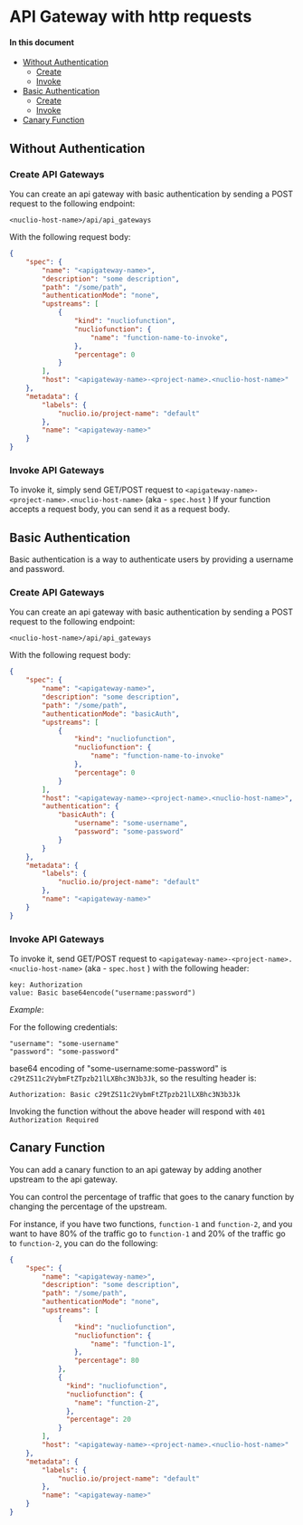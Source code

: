 # API Gateway with http requests

#### In this document

- [Without Authentication](#none-auth)
    - [Create](#create-none)
    - [Invoke](#invoke-none)
- [Basic Authentication](#basic-auth)
    - [Create](#create-basic)
    - [Invoke](#invoke-basic)
- [Canary Function](#canary-function)

<a id="none-auth"></a>
## Without Authentication

<a id="create-none"></a>
### Create API Gateways

You can create an api gateway with basic authentication by sending a POST request to the following endpoint:

```
<nuclio-host-name>/api/api_gateways
```
With the following request body:
```json
{
    "spec": {
        "name": "<apigateway-name>",
        "description": "some description",
        "path": "/some/path", 
        "authenticationMode": "none",
        "upstreams": [
            {
                "kind": "nucliofunction",
                "nucliofunction": {
                    "name": "function-name-to-invoke",
                },
                "percentage": 0
            }
        ],
        "host": "<apigateway-name>-<project-name>.<nuclio-host-name>"
    },
    "metadata": {
        "labels": {
            "nuclio.io/project-name": "default"
        },
        "name": "<apigateway-name>"
    }
}
```

<a id="invoke-none"></a>
### Invoke API Gateways

To invoke it, simply send GET/POST request to `<apigateway-name>-<project-name>.<nuclio-host-name>` (aka - `spec.host` )
If your function accepts a request body, you can send it as a request body.

<a id="basic-auth"></a>
## Basic Authentication

Basic authentication is a way to authenticate users by providing a username and password.


<a id="create-basic"></a>
### Create API Gateways

You can create an api gateway with basic authentication by sending a POST request to the following endpoint:

```
<nuclio-host-name>/api/api_gateways
```
With the following request body:
```json
{
    "spec": {
        "name": "<apigateway-name>",
        "description": "some description",
        "path": "/some/path",
        "authenticationMode": "basicAuth",
        "upstreams": [
            {
                "kind": "nucliofunction",
                "nucliofunction": {
                    "name": "function-name-to-invoke"
                },
                "percentage": 0
            }
        ],
        "host": "<apigateway-name>-<project-name>.<nuclio-host-name>",
        "authentication": {
            "basicAuth": {
                "username": "some-username",
                "password": "some-password"
            }
        }
    },
    "metadata": {
        "labels": {
            "nuclio.io/project-name": "default"
        },
        "name": "<apigateway-name>"
    }
}
```

<a id="invoke-basic"></a>
### Invoke API Gateways

To invoke it, send GET/POST request to `<apigateway-name>-<project-name>.<nuclio-host-name>` (aka - `spec.host` )
with the following header:
```
key: Authorization
value: Basic base64encode("username:password")
```

*Example*:

For the following credentials:
```
"username": "some-username"
"password": "some-password"
```
base64 encoding of "some-username:some-password" is `c29tZS11c2VybmFtZTpzb21lLXBhc3N3b3Jk`, so the resulting header is:
```
Authorization: Basic c29tZS11c2VybmFtZTpzb21lLXBhc3N3b3Jk
```

Invoking the function without the above header will respond with `401 Authorization Required`

<a id="canary-function"></a>
## Canary Function

You can add a canary function to an api gateway by adding another upstream to the api gateway.

You can control the percentage of traffic that goes to the canary function by changing the percentage of the upstream.

For instance, if you have two functions, `function-1` and `function-2`, and you want to have 80% of the traffic go to `function-1` and 20% of the traffic go to `function-2`, you can do the following:

```json
{
    "spec": {
        "name": "<apigateway-name>",
        "description": "some description",
        "path": "/some/path", 
        "authenticationMode": "none",
        "upstreams": [
            {
                "kind": "nucliofunction",
                "nucliofunction": {
                    "name": "function-1",
                },
                "percentage": 80
            },
            {
              "kind": "nucliofunction",
              "nucliofunction": {
                "name": "function-2",
              },
              "percentage": 20
            }
        ],
        "host": "<apigateway-name>-<project-name>.<nuclio-host-name>"
    },
    "metadata": {
        "labels": {
            "nuclio.io/project-name": "default"
        },
        "name": "<apigateway-name>"
    }
}
```